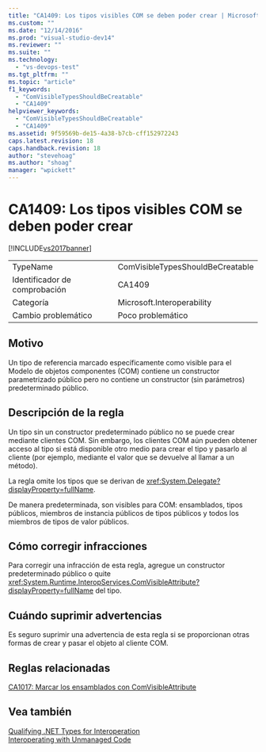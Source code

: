 ```yaml
---
title: "CA1409: Los tipos visibles COM se deben poder crear | Microsoft Docs"
ms.custom: ""
ms.date: "12/14/2016"
ms.prod: "visual-studio-dev14"
ms.reviewer: ""
ms.suite: ""
ms.technology: 
  - "vs-devops-test"
ms.tgt_pltfrm: ""
ms.topic: "article"
f1_keywords: 
  - "ComVisibleTypesShouldBeCreatable"
  - "CA1409"
helpviewer_keywords: 
  - "ComVisibleTypesShouldBeCreatable"
  - "CA1409"
ms.assetid: 9f59569b-de15-4a38-b7cb-cff152972243
caps.latest.revision: 18
caps.handback.revision: 18
author: "stevehoag"
ms.author: "shoag"
manager: "wpickett"
---
```

# CA1409: Los tipos visibles COM se deben poder crear
[!INCLUDE[vs2017banner](../code-quality/includes/vs2017banner.md)]

|||  
|-|-|  
|TypeName|ComVisibleTypesShouldBeCreatable|  
|Identificador de comprobación|CA1409|  
|Categoría|Microsoft.Interoperability|  
|Cambio problemático|Poco problemático|  
  
## Motivo  
 Un tipo de referencia marcado específicamente como visible para el Modelo de objetos componentes \(COM\) contiene un constructor parametrizado público pero no contiene un constructor \(sin parámetros\) predeterminado público.  
  
## Descripción de la regla  
 Un tipo sin un constructor predeterminado público no se puede crear mediante clientes COM.  Sin embargo, los clientes COM aún pueden obtener acceso al tipo si está disponible otro medio para crear el tipo y pasarlo al cliente \(por ejemplo, mediante el valor que se devuelve al llamar a un método\).  
  
 La regla omite los tipos que se derivan de <xref:System.Delegate?displayProperty=fullName>.  
  
 De manera predeterminada, son visibles para COM: ensamblados, tipos públicos, miembros de instancia públicos de tipos públicos y todos los miembros de tipos de valor públicos.  
  
## Cómo corregir infracciones  
 Para corregir una infracción de esta regla, agregue un constructor predeterminado público o quite <xref:System.Runtime.InteropServices.ComVisibleAttribute?displayProperty=fullName> del tipo.  
  
## Cuándo suprimir advertencias  
 Es seguro suprimir una advertencia de esta regla si se proporcionan otras formas de crear y pasar el objeto al cliente COM.  
  
## Reglas relacionadas  
 [CA1017: Marcar los ensamblados con ComVisibleAttribute](../code-quality/ca1017-mark-assemblies-with-comvisibleattribute.md)  
  
## Vea también  
 [Qualifying .NET Types for Interoperation](../Topic/Qualifying%20.NET%20Types%20for%20Interoperation.md)   
 [Interoperating with Unmanaged Code](../Topic/Interoperating%20with%20Unmanaged%20Code.md)